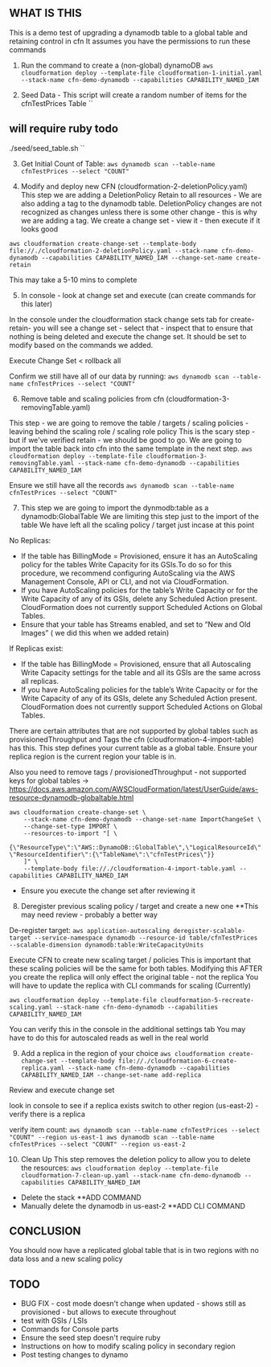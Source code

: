 ## WHAT IS THIS

This is a demo test of upgrading a dynamodb table to a global table and retaining control in cfn
It assumes you have the permissions to run these commands


1. Run the command to create a (non-global) dynamoDB
``aws cloudformation deploy --template-file cloudformation-1-initial.yaml --stack-name cfn-demo-dynamodb --capabilities CAPABILITY_NAMED_IAM``

2. Seed Data - This script will create a random number of items for the cfnTestPrices Table
``
## will require ruby todo
./seed/seed_table.sh
``

3. Get Initial Count of Table:
``
aws dynamodb scan --table-name cfnTestPrices --select "COUNT"
``

4. Modify and deploy new CFN (cloudformation-2-deletionPolicy.yaml)
This step we are adding a DeletionPolicy Retain to all resources - We are also adding a tag to the dynamodb table.
DeletionPolicy changes are not recognized as changes unless there is some other change - this is why we are adding a tag.
We create a change set - view it - then execute if it looks good

``
aws cloudformation create-change-set --template-body file://./cloudformation-2-deletionPolicy.yaml --stack-name cfn-demo-dynamodb --capabilities CAPABILITY_NAMED_IAM --change-set-name create-retain
``

This may take a 5-10 mins to complete

5. In console - look at change set and execute (can create commands for this later)

In the console under the cloudformation stack change sets tab for create-retain- you will see a change set - select that - inspect that to ensure that nothing is being deleted and execute the change set. It should be set to modify based on the commands we added.

Execute Change Set < rollback all

Confirm we still have all of our data by running:
``
aws dynamodb scan --table-name cfnTestPrices --select "COUNT"
``

6.  Remove table and scaling policies from cfn (cloudformation-3-removingTable.yaml)

This step - we are going to remove the table / targets / scaling policies - leaving behind the scaling role / scaling role policy
This is the scary step - but if we've verified retain - we should be good to go. We are going to import the table back into cfn into the same template in the next step.
``
aws cloudformation deploy --template-file cloudformation-3-removingTable.yaml --stack-name cfn-demo-dynamodb --capabilities CAPABILITY_NAMED_IAM
``

Ensure we still have all the records
``
aws dynamodb scan --table-name cfnTestPrices --select "COUNT"
``

7. This step we are going to import the dynmodb:table as a dynamodb:GlobalTable
We are limiting this step just to the import of the table
We have left all the scaling policy / target just incase at this point

No Replicas:
- If the table has BillingMode = Provisioned, ensure it has an AutoScaling policy for the tables Write Capacity for its GSIs.To do so for this procedure, we recommend configuring AutoScaling via the AWS Management Console, API or CLI, and not via CloudFormation.
- If you have AutoScaling policies for the table’s Write Capacity or for the Write Capacity of any of its GSIs, delete any Scheduled Action present. CloudFormation does not currently support Scheduled Actions on Global Tables.
- Ensure that your table has Streams enabled, and set to “New and Old Images” ( we did this when we added retain)

If Replicas exist:
- If the table has BillingMode = Provisioned, ensure that all Autoscaling Write Capacity settings for the table and all its GSIs are the same across all replicas.
- If you have AutoScaling policies for the table’s Write Capacity or for the Write Capacity of any of its GSIs, delete any Scheduled Action present. CloudFormation does not currently support Scheduled Actions on Global Tables.


There are certain attributes that are not supported by global tables such as provisionedThroughput and Tags the cfn (cloudformation-4-import-table) has this. This step defines your current table as a global table. Ensure your replica region is the current region your table is in.

Also you need to remove tags / provisionedThroughput - not supported keys for global tables -> https://docs.aws.amazon.com/AWSCloudFormation/latest/UserGuide/aws-resource-dynamodb-globaltable.html
```
aws cloudformation create-change-set \
    --stack-name cfn-demo-dynamodb --change-set-name ImportChangeSet \
    --change-set-type IMPORT \
    --resources-to-import "[ \
      {\"ResourceType\":\"AWS::DynamoDB::GlobalTable\",\"LogicalResourceId\":\"cfnTestPrices\", \"ResourceIdentifier\":{\"TableName\":\"cfnTestPrices\"}}
    ]" \
    --template-body file://./cloudformation-4-import-table.yaml --capabilities CAPABILITY_NAMED_IAM
```

  - Ensure you execute the change set after reviewing it

8. Deregister previous scaling policy / target and create a new one
**This may need review - probably a better way

De-register target:
``
aws application-autoscaling deregister-scalable-target --service-namespace dynamodb --resource-id table/cfnTestPrices --scalable-dimension dynamodb:table:WriteCapacityUnits
``

Execute CFN to create new scaling target / policies
This is important that these scaling policies will be the same for both tables.
Modifying this AFTER you create the replica will only effect the original table - not the replica
You will have to update the replica with CLI commands for scaling (Currently)

``
aws cloudformation deploy --template-file cloudformation-5-recreate-scaling.yaml --stack-name cfn-demo-dynamodb --capabilities CAPABILITY_NAMED_IAM
``

You can verify this in the console in the additional settings tab
You may have to do this for autoscaled reads as well in the real world

9. Add a replica in the region of your choice
``
aws cloudformation create-change-set --template-body file://./cloudformation-6-create-replica.yaml --stack-name cfn-demo-dynamodb --capabilities CAPABILITY_NAMED_IAM --change-set-name add-replica
``

Review and execute change set

look in console to see if a replica exists
switch to other region (us-east-2) - verify there is a replica

verify item count:
``
aws dynamodb scan --table-name cfnTestPrices --select "COUNT" --region us-east-1
aws dynamodb scan --table-name cfnTestPrices --select "COUNT" --region us-east-2
``

10. Clean Up
This step removes the deletion policy to allow you to delete the resources:
``
aws cloudformation deploy --template-file cloudformation-7-clean-up.yaml --stack-name cfn-demo-dynamodb --capabilities CAPABILITY_NAMED_IAM
``

- Delete the stack **ADD COMMAND
- Manually delete the dynamodb in us-east-2 **ADD CLI COMMAND

## CONCLUSION

You should now have a replicated global table that is in two regions with no data loss and a new scaling policy

## TODO
- BUG FIX - cost mode doesn't change when updated - shows still as provisioned - but allows to execute throughout
- test with GSIs / LSIs
- Commands for Console parts
- Ensure the seed step doesn't require ruby
- Instructions on how to modify scaling policy in secondary region
- Post testing changes to dynamo
